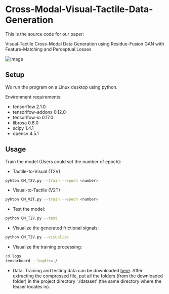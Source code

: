 # Cross-Modal-Visual-Tactile-Data-Generation
This is the source code for our paper: 

Visual-Tactile Cross-Modal Data Generation using Residue-Fusion GAN with Feature-Matching and Perceptual Losses

![image](https://github.com/shaoyuca/Visual-Tactile-Data-Generation/blob/main/dataset/teaser.png)

## Setup

We run the program on a Linux desktop using python.

Environment requirements: 

- tensorflow 2.1.0  
- tensorlfow-addons 0.12.0  
- tensorlfow-io 0.17.0  
- librosa 0.8.0  
- scipy 1.4.1  
- opencv 4.5.1  

## Usage

Train the model (Users could set the number of epoch):
- Tactile-to-Visual (T2V)
```bash
pyhton CM_T2V.py --train --epoch <number>
```
- Visual-to-Tactile (V2T)
```bash
pyhton CM_V2T.py --train --epoch <number>
```

- Test the model:
```bash
python CM_T2V.py --test
```

- Visualize the generated frictional signals:
```bash
python CM_T2V.py --visualize
```

- Visualize the training processing:
```bash
cd logs
tensorboard --logdir=./
```

- Data: Training and testing data can be downloaded [here](https://drive.google.com/drive/folders/1J6G-KzMinu5XfAzQ2yzPUoy69ZcXWwEV?usp=sharing). After extracting the compressed file, put all the folders (from the downloaded folder) in the project directory './dataset' (the same directory where the teaser locates in).